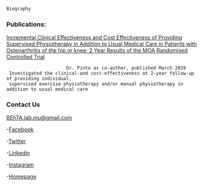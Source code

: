 ```markdown
Biography
```

### Publications:

[Incremental Clinical Effectiveness and Çost Effectiveness of Providing Supervised Physiotherapy in Addition to Usual Medical Care in Patients with Osteoarthritis of the hip or knee: 2 Year Results of the MOA Randomised Controlled Trial](https://authors.elsevier.com/c/1YcYh3npMrGT7B) 
 
                          Dr. Pinto as co-author, published March 2019
     Investigated the clinical-and cost-effectiveness at 2-year follow-up of providing individual, 
     supervised exercise physiotherapy and/or manual physiotherapy in addition to usual medical care



### Contact Us
BEhTA.lab.mu@gmail.com

-[Facebook](https://www.facebook.com/BEhTA.lab.mu/?view_public_for=333460707302009)

-[Twitter](https://twitter.com/BEhTA_Lab)

-[Linkedin](https://www.linkedin.com/in/behta-lab-957408180/)

-[Instagram](https://www.instagram.com/behta_lab/)


-[Homepage](https://behta.github.io/BEhTA.Lab/)
